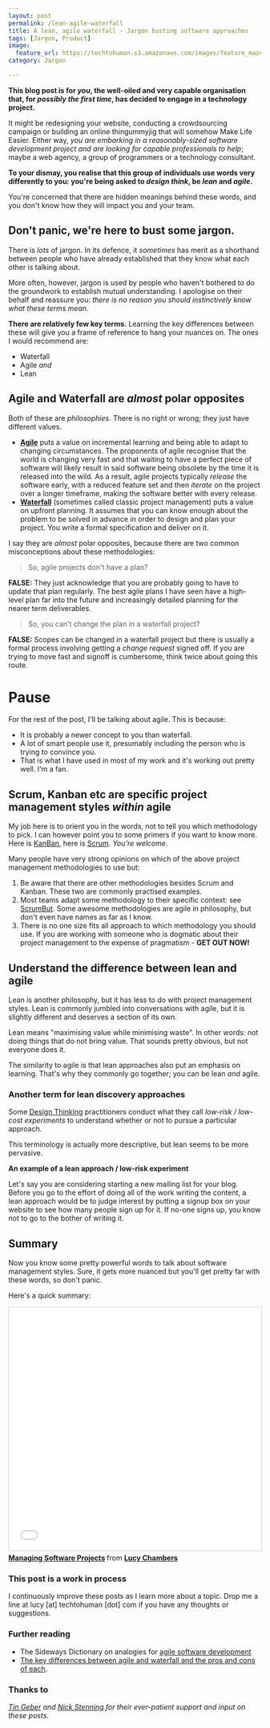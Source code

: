 ```yaml
---
layout: post
permalink: /lean-agile-waterfall
title: A lean, agile waterfall - Jargon busting software approaches    
tags: [Jargon, Product]
image: 
  feature_url: https://techtohuman.s3.amazonaws.com/images/feature_maze.jpg
category: Jargon

---
```


**This blog post is for *you*, the well-oiled and very capable organisation that, for *possibly the first time*, has decided to engage in a technology project.** 

It might be redesigning your website, conducting a crowdsourcing campaign or building an online thingummyjig that will somehow Make Life Easier. Either way, *you are embarking in a reasonably-sized software development project and are looking for capable professionals to help*; maybe a web agency, a group of programmers or a technology consultant. 

**To your dismay, you realise that this group of individuals use words very differently to you: you're being asked to *design think*, be *lean* and *agile*.** 

You're concerned that there are hidden meanings behind these words, and you don't know how they will impact you and your team. 

## Don't panic, we're here to bust some jargon.

There is *lots* of jargon. In its defence, it *sometimes* has merit as a shorthand between people who have already established that they know what each other is talking about. 

More often, however, jargon is used by people who haven't bothered to do the groundwork to establish mutual understanding. I apologise on their behalf and reassure you: *there is no reason you should instinctively know what these terms mean*. 

**There are relatively few key terms.** Learning the key differences between these will give you a frame of reference to hang your nuances on. The ones I would recommend are: 

* Waterfall
* Agile *and*
* Lean  

## Agile and Waterfall are *almost* polar opposites

Both of these are *philosophies*. There is no right or wrong; they just have different values. 

* **[Agile](https://agilemanifesto.org/)** puts a value on incremental learning and being able to adapt to changing circumstances. The proponents of agile recognise that the world is changing very fast and that waiting to have a perfect piece of software will likely result in said software being obsolete by the time it is released into the wild. As a result, agile projects typically *release* the software early, with a reduced feature set and then *iterate* on the project over a longer timeframe, making the software better with every release.  
* **[Waterfall](https://en.wikipedia.org/wiki/Waterfall_model)** (sometimes called classic project management) puts a value on upfront planning. It assumes that you can know enough about the problem to be solved in advance in order to design and plan your project. You write a formal specification and deliver on it. 

I say they are *almost* polar opposites, because there are two common misconceptions about these methodologies: 

> So, agile projects don't have a plan? 

**FALSE:** They just acknowledge that you are probably going to have to update that plan regularly. The best agile plans I have seen have a high-level plan far into the future and increasingly detailed planning for the nearer term deliverables. 

> So, you can't change the plan in a waterfall project? 

**FALSE:** Scopes can be changed in a waterfall project but there is usually a formal process involving getting a *change request* signed off. If you are trying to move fast and signoff is cumbersome, think twice about going this route. 

<div class="well">

<h1> Pause </h1>

For the rest of the post, I'll be talking about agile. This is because: 
<ul> 
<li>It is probably a newer concept to you than waterfall.</li>
<li>A lot of smart people use it, presumably including the person who is trying to convince you.</li>
<li>That is what I have used in most of my work and it's working out pretty well. I'm a fan.</li>
</ul>

</div>

## Scrum, Kanban etc are specific project management styles *within* agile 

My job here is to orient you in the words, not to tell you which methodology to pick. I can however point you to some primers if you want to know more. Here is [KanBan](https://www.atlassian.com/agile/kanban), here is [Scrum](https://www.atlassian.com/agile/scrum). *You're welcome.*

Many people have very strong opinions on which of the above project management methodologies to use but: 

<ol>
	<li>Be aware that there are other methodologies besides Scrum and Kanban. These two are commonly practised examples. </li> 
	<li>Most teams adapt some methodology to their specific context: see <a href="http://noop.nl/2009/09/scrumbuts-are-the-best-part-of-scrum.html">ScrumBut</a>. Some awesome methodologies are agile in philosophy, but don't even have names as far as I know. </li>
	<li>There is no one size fits all approach to which methodology you should use. If you are working with someone who is dogmatic about their project management to the expense of pragmatism - <strong>GET OUT NOW!</strong></li>
</ol>

## Understand the difference between lean and agile 

Lean is another philosophy, but it has less to do with project management styles. Lean is commonly jumbled into conversations with agile, but it is slightly different and deserves a section of its own.  

Lean means "maximising value while minimising waste". In other words: not doing things that do not bring value. That sounds pretty obvious, but not everyone does it. 

The similarity to agile is that lean approaches also put an emphasis on learning. That's why they commonly go together; you can be lean *and* agile. 

<h3> Another term for lean discovery approaches</h3>

Some <a href="https://en.wikipedia.org/wiki/Design_thinking">Design Thinking</a> practitioners conduct what they call *low-risk / low-cost experiments* to understand whether or not to pursue a particular approach. 

This terminology is actually more descriptive, but lean seems to be more pervasive. 

<strong> An example of a lean approach / low-risk experiment </strong>

Let's say you are considering starting a new mailing list for your blog. Before you go to the effort of doing all of the work writing the content, a lean approach would be to judge interest by putting a signup box on your website to see how many people sign up for it. If no-one signs up, you know not to go to the bother of writing it. 

## Summary 

Now you know some pretty powerful words to talk about software management styles. Sure, it gets more nuanced but you'll get pretty far with these words, so don't panic. 

Here's a quick summary: 

<iframe src="//www.slideshare.net/slideshow/embed_code/key/dRyQMs52klLfgZ" width="595" height="485" frameborder="0" marginwidth="0" marginheight="0" scrolling="no" style="border:1px solid #CCC; border-width:1px; margin-bottom:5px; max-width: 100%;" allowfullscreen> </iframe> <div style="margin-bottom:5px"> <strong> <a href="//www.slideshare.net/lucychambers587/2-managing-software-projects-part-ii" title="Managing Software Projects" target="_blank">Managing Software Projects</a> </strong> from <strong><a target="_blank" href="//www.slideshare.net/lucychambers587">Lucy Chambers</a></strong> </div>

### This post is a work in process 

I continuously improve these posts as I learn more about a topic. Drop me a line at lucy [at] techtohuman [dot] com if you have any thoughts or suggestions. 

### Further reading 

* The Sideways Dictionary on analogies for [agile software development](https://sidewaysdictionary.com/#/term/agile-software-development)
* [The key differences between agile and waterfall and the pros and cons of each](https://www.quora.com/What-are-the-pros-and-cons-of-the-waterfall-and-agile-scrum-project-management-approach).

### Thanks to

*[Tin Geber](https://twitter.com/tingeber) and [Nick Stenning](https://twitter.com/nickstenning) for their ever-patient support and input on these posts.* 


